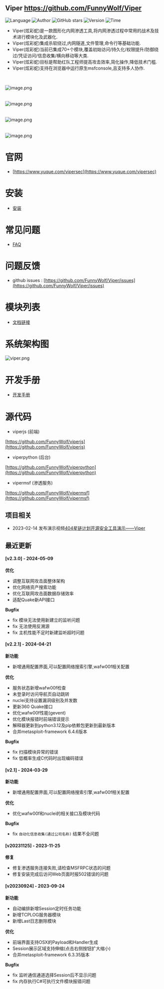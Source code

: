 ## Viper <https://github.com/FunnyWolf/Viper>
<!--auto_detail_badge_begin_0b490ffb61b26b45de3ea5d7dd8a582e-->
![Language](https://img.shields.io/badge/Language-JS/Python-blue)
![Author](https://img.shields.io/badge/Author-FunnyWolf-orange)
![GitHub stars](https://img.shields.io/github/stars/FunnyWolf/Viper.svg?style=flat&logo=github)
![Version](https://img.shields.io/badge/Version-V2.3.0-red)
![Time](https://img.shields.io/badge/Join-20210323-green)
<!--auto_detail_badge_end_fef74f2d7ea73fcc43ff78e05b1e7451-->


- Viper(炫彩蛇)是一款图形化内网渗透工具,将内网渗透过程中常用的战术及技术进行模块化及武器化.
- Viper(炫彩蛇)集成杀软绕过,内网隧道,文件管理,命令行等基础功能.
- Viper(炫彩蛇)当前已集成70+个模块,覆盖初始访问/持久化/权限提升/防御绕过/凭证访问/信息收集/横向移动等大类.
- Viper(炫彩蛇)目标是帮助红队工程师提高攻击效率,简化操作,降低技术门槛.
- Viper(炫彩蛇)支持在浏览器中运行原生msfconsole,且支持多人协作.

<br>

![image.png](https://cdn.nlark.com/yuque/0/2021/png/159259/1631687579184-a2603220-9009-4240-9709-76b503fe8174.png?x-oss-process=image%2Fresize%2Cw_1504%2Climit_0)
<br>
<br>
<br>
![image.png](https://cdn.nlark.com/yuque/0/2021/png/159259/1628573079014-871d0573-ef2a-4267-974b-1026d6ed2466.png?x-oss-process=image%2Fresize%2Cw_1504%2Climit_0)
<br>
<br>
<br>
![image.png](https://cdn.nlark.com/yuque/0/2020/png/159259/1609217703998-8bebe969-7a26-4f75-b2cb-6dca34a39951.png#align=left&display=inline&height=511&margin=%5Bobject%20Object%5D&name=image.png&originHeight=1022&originWidth=2028&size=191127&status=done&style=none&width=1014)
<br>
<br>
<br>
![image.png](https://cdn.nlark.com/yuque/0/2020/png/159259/1609217723155-f57417f1-2229-4386-888a-c8608449643c.png#align=left&display=inline&height=511&margin=%5Bobject%20Object%5D&name=image.png&originHeight=1022&originWidth=2028&size=296317&status=done&style=none&width=1014)
<br>

# 官网

- [https://www.yuque.com/vipersec](https://www.yuque.com/vipersec)

# 安装

- [安装](https://www.yuque.com/vipersec/help/olg1ua)

# 常见问题

- [FAQ](https://www.yuque.com/vipersec/faq)

# 问题反馈

- github issues : [https://github.com/FunnyWolf/Viper/issues](https://github.com/FunnyWolf/Viper/issues)

# 模块列表

- [文档链接](https://www.yuque.com/vipersec/module)

# 系统架构图
![viper.png](https://cdn.nlark.com/yuque/0/2021/png/159259/1627364231093-768d3b07-e044-4a2d-a3fa-e9ebd92a0828.png)

# 开发手册

- [开发手册](https://www.yuque.com/vipersec/code)

# 源代码

- viperjs (前端)

[https://github.com/FunnyWolf/viperjs](https://github.com/FunnyWolf/viperjs)

- viperpython (后台)

[https://github.com/FunnyWolf/viperpython](https://github.com/FunnyWolf/viperpython)

- vipermsf (渗透服务)

[https://github.com/FunnyWolf/vipermsf](https://github.com/FunnyWolf/vipermsf)

<!--auto_detail_active_begin_e1c6fb434b6f0baf6912c7a1934f772b-->
## 项目相关

- 2023-02-14 发布演示视频[404星链计划开源安全工具演示——Viper](https://www.bilibili.com/video/BV1zv4y1s7xv)

## 最近更新

#### [v2.3.0] - 2024-05-09

**优化**  
* 调整互联网攻击面整体架构  
* 优化网络资产搜索功能  
* 优化互联网攻击面数据存储效率  
* 适配Quake新API接口  

**Bugfix**  
* fix 模块无法使用新建立的监听问题  
* fix 无法使用反溯源  
* fix 主机性能不足时新建监听超时问题

#### [v2.2.1] - 2024-04-21

**新功能**  
- 新增通用配置界面,可以配置网络搜索引擎,wafw00f相关配置  

**优化**  
- 服务状态新增wafw00f检查  
- 未登录时访问导航页自动跳转  
- nuclei支持设置漏洞级别及并发数  
- 更新360 Quake接口  
- 优化wafw00f性能(gevent)  
- 优化模块报错时前端错误提示  
- 解释器更新到python3.12及pip依赖包更新到最新版本  
- 合并metasploit-framework 6.4.6版本  

**Bugfix**  
- fix 扫描模块异常的错误  
- fix 低概率生成C代码时出现编码错误

#### [v2.1] - 2024-03-29

**新功能**  
- 新增通用配置界面,可以配置网络搜索引擎,wafw00f相关配置  

**优化**  
- 优化wafw00f和nuclei的相关接口及模块代码  

**Bugfix**  
- fix `自动化信息收集(通过公司名称)` 结果不全问题

#### [v20231125] - 2023-11-25

**修复**  
- 修复渗透服务连接失败,请检查MSFRPC状态的问题  
- 修复安装完成后访问Web页面时报502错误的问题

#### [v20230924] - 2023-09-24

**新功能**  
- 自动编排新增Session定时任务功能  
- 新增TCPLOG服务器模块  
- 新增Last日志删除模块  

**优化**  
- 前端界面支持OSX的Payload和Handler生成  
- Session展示区域支持伸缩(点击右侧按钮扩大缩小)  
- 合并metasploit-framework 6.3.35版本  

**Bugfix**  
- fix 监听通信通道选择Session后不显示问题  
- fix 内存执行C#可执行文件模块报错问题

<!--auto_detail_active_end_f9cf7911015e9913b7e691a7a5878527-->
